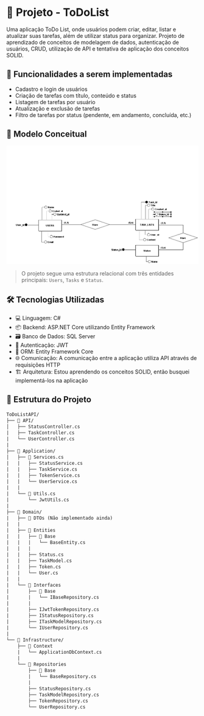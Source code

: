 # 📝 Projeto - ToDoList 

Uma aplicação ToDo List, onde usuários podem criar, editar, listar e atualizar suas tarefas, além de utilizar status para organizar. Projeto de aprendizado de conceitos de modelagem de dados, autenticação de usuários, CRUD, utilização de API e tentativa de aplicação dos conceitos SOLID.

## 🚀 Funcionalidades a serem implementadas

- Cadastro e login de usuários
- Criação de tarefas com título, conteúdo e status
- Listagem de tarefas por usuário
- Atualização e exclusão de tarefas
- Filtro de tarefas por status (pendente, em andamento, concluída, etc.)

## 🧠 Modelo Conceitual

![Modelo Conceitual](docs/Image/conceitual_model_ToDoList.png)

  > O projeto segue uma estrutura relacional com três entidades principais: `Users`, `Tasks` e `Status`.

## 🛠️ Tecnologias Utilizadas

- 💻 Linguagem: C#
- 📦 Backend: ASP.NET Core utilizando Entity Framework 
- 🗃️ Banco de Dados: SQL Server
- 🔐 Autenticação: JWT 
- 📁 ORM: Entity Framework Core
- 🌐 Comunicação: A comunicação entre a aplicação utiliza API através de requisições HTTP 
- 🏗️ Arquitetura: Estou aprendendo os conceitos SOLID, então busquei implementá-los na aplicação

## 📂 Estrutura do Projeto
```
ToDoListAPI/
├── 📁 API/
│   ├── StatusController.cs
|   ├── TaskController.cs
|   └── UserController.cs
|
├── 📁 Application/          
│   ├── 📁 Services.cs
|   |   ├── StatusService.cs
|   |   ├── TaskService.cs
|   |   ├── TokenService.cs
|   |   └── UserService.cs
|   |
|   └── 📁 Utils.cs
|       └── JwtUtils.cs
|
├── 📁 Domain/ 
|   ├── 📁 DTOs (Não implementado ainda)
|   |
|   ├── 📁 Entities
|   |   ├── 📁 Base
|   |   |   └── BaseEntity.cs
|   |   |
|   |   ├── Status.cs
|   |   ├── TaskModel.cs
|   |   ├── Token.cs
|   |   └── User.cs
|   |
|   └── 📁 Interfaces        
|       ├── 📁 Base
|       |   └── IBaseRepository.cs
|       |
|       ├── IJwtTokenRepository.cs
|       ├── IStatusRepository.cs
|       ├── ITaskModelRepository.cs
|       └── IUserRepository.cs
|
└── 📁 Infrastructure/
    ├── 📁 Context           
    |   └── ApplicationDbContext.cs
    |
    └── 📁 Repositories
        ├── 📁 Base
        |   └── BaseRepository.cs
        |
        ├── StatusRepository.cs
        ├── TaskModelRepository.cs
        ├── TokenRepository.cs
        └── UserRepository.cs

```
